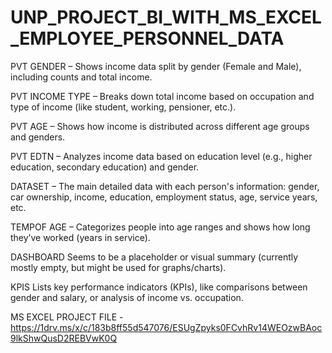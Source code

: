 # UNP_PROJECT_BI_WITH_MS_EXCEL_EMPLOYEE_PERSONNEL_DATA

PVT GENDER – Shows income data split by gender (Female and Male), including counts and total income.

PVT INCOME TYPE – Breaks down total income based on occupation and type of income (like student, working, pensioner, etc.).

PVT AGE – Shows how income is distributed across different age groups and genders.

PVT EDTN – Analyzes income data based on education level (e.g., higher education, secondary education) and gender.

DATASET – The main detailed data with each person's information: gender, car ownership, income, education, employment status, age, service years, etc.

TEMPOF AGE – Categorizes people into age ranges and shows how long they’ve worked (years in service).

DASHBOARD Seems to be a placeholder or visual summary (currently mostly empty, but might be used for graphs/charts).

KPIS Lists key performance indicators (KPIs), like comparisons between gender and salary, or analysis of income vs. occupation.


MS EXCEL PROJECT FILE - https://1drv.ms/x/c/183b8ff55d547076/ESUgZpyks0FCvhRv14WEOzwBAoc9lkShwQusD2REBVwK0Q
